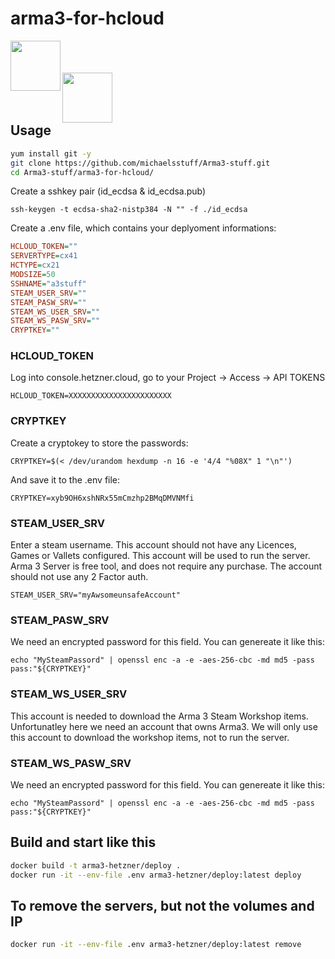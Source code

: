# arma3-for-hcloud

<a href="url">
<img src="https://community.bistudio.com/wikidata/images/8/80/Arma_3_logo_black.png" align="left" height="80" ></a>
<br />  
<br />  
<br />  
<a href="url"><img src="https://docs.hetzner.cloud/images/logo.svg" align="left" height="80" ></a>
<br />  
<br />  
<br />  

## Usage

```sh
yum install git -y
git clone https://github.com/michaelsstuff/Arma3-stuff.git
cd Arma3-stuff/arma3-for-hcloud/
```

Create a sshkey pair (id_ecdsa & id_ecdsa.pub)

`ssh-keygen -t ecdsa-sha2-nistp384 -N "" -f ./id_ecdsa`

Create a .env file, which contains your deplyoment informations:

```ini
HCLOUD_TOKEN=""
SERVERTYPE=cx41
HCTYPE=cx21
MODSIZE=50
SSHNAME="a3stuff"
STEAM_USER_SRV=""
STEAM_PASW_SRV=""
STEAM_WS_USER_SRV=""
STEAM_WS_PASW_SRV=""
CRYPTKEY=""
```

### HCLOUD_TOKEN

Log into  console.hetzner.cloud, go to your Project -> Access -> API TOKENS

``HCLOUD_TOKEN=XXXXXXXXXXXXXXXXXXXXXXX``

### CRYPTKEY

Create a cryptokey to store the passwords:

`CRYPTKEY=$(< /dev/urandom hexdump -n 16 -e '4/4 "%08X" 1 "\n"')`

And save it to the  .env file:

`CRYPTKEY=xyb9OH6xshNRx55mCmzhp2BMqDMVNMfi`

### STEAM_USER_SRV

Enter a steam username. This account should not have any Licences, Games or Vallets configured. 
This account will be used to run the server. Arma 3 Server is free tool, and does not require any purchase.
The account should not use any 2 Factor auth. 

`STEAM_USER_SRV="myAwsomeunsafeAccount"`

### STEAM_PASW_SRV

We need an encrypted password for this field. You can genereate it like this:

`echo "MySteamPassord" | openssl enc -a -e -aes-256-cbc -md md5 -pass pass:"${CRYPTKEY}"`

### STEAM_WS_USER_SRV

This account is needed to download the Arma 3 Steam Workshop items. Unfortunatley here we need an account that owns Arma3.
We will only use this account to download the workshop items, not to run the server.

### STEAM_WS_PASW_SRV

We need an encrypted password for this field. You can genereate it like this:

`echo "MySteamPassord" | openssl enc -a -e -aes-256-cbc -md md5 -pass pass:"${CRYPTKEY}"`

## Build and start like this

```sh
docker build -t arma3-hetzner/deploy .
docker run -it --env-file .env arma3-hetzner/deploy:latest deploy
```

## To remove the servers, but not the volumes and IP

```sh
docker run -it --env-file .env arma3-hetzner/deploy:latest remove
```
